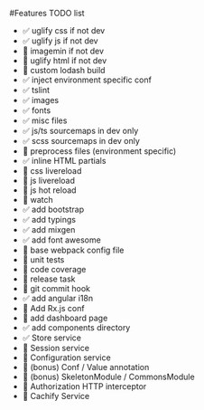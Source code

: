 #Features TODO list
* :white_check_mark: uglify css if not dev
* :white_check_mark: uglify js if not dev
* :red_circle: imagemin if not dev
* :red_circle: uglify html if not dev
* :red_circle: custom lodash build
* :white_check_mark: inject environment specific conf
* :white_check_mark: tslint
* :white_check_mark: images
* :white_check_mark: fonts
* :white_check_mark: misc files
* :white_check_mark: js/ts sourcemaps in dev only
* :white_check_mark: scss sourcemaps in dev only
* :red_circle: preprocess files (environment specific)
* :white_check_mark: inline HTML partials
* :red_circle: css livereload
* :red_circle: js livereload
* :red_circle: js hot reload
* :red_circle: watch
* :white_check_mark: add bootstrap
* :white_check_mark: add typings
* :white_check_mark: add mixgen
* :white_check_mark: add font awesome
* :red_circle: base webpack config file
* :red_circle: unit tests
* :red_circle: code coverage
* :red_circle: release task 
* :red_circle: git commit hook
* :white_check_mark: add angular i18n
* :red_circle: Add Rx.js conf
* :red_circle: add dashboard page
* :white_check_mark: add components directory
* :white_check_mark: Store service
* :red_circle: Session service
* :red_circle: Configuration service
* :red_circle: (bonus) Conf / Value annotation
* :red_circle: (bonus) SkeletonModule / CommonsModule
* :red_circle: Authorization HTTP interceptor 
* :red_circle: Cachify Service
